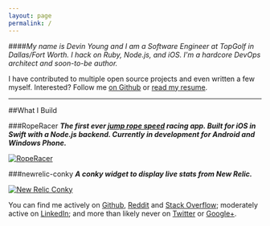 ```yaml
---
layout: page
permalink: /
---
```


####_My name is Devin Young and I am a Software Engineer at TopGolf in Dallas/Fort Worth. I hack on Ruby, Node.js, and iOS. I'm a hardcore DevOps architect and soon-to-be author._

I have contributed to multiple open source projects and even written a few myself. Interested? Follow me [on Github](https://github.com/imdevin567) or [read my resume](/resume).

----------

##What I Build

###RopeRacer
**_The first ever [jump rope speed](http://youtu.be/EczW5GF9aNo) racing app. Built for iOS in Swift with a Node.js backend. Currently in development for Android and Windows Phone._**

<a href="http://roperacer.com">![RopeRacer](https://dl.dropboxusercontent.com/u/281059208/roperacer-website.jpg)</a>

###newrelic-conky
**_A conky widget to display live stats from New Relic._**

<a href="https://github.com/imdevin567/newrelic-conky">![New Relic Conky](https://dl.dropboxusercontent.com/u/281059208/newrelic-conky.jpg)</a>

You can find me actively on [Github](https://github.com/imdevin567), [Reddit](http://reddit.com/u/imdevin567) and [Stack Overflow](http://stackoverflow.com/users/1858610/devin-young); moderately active on [LinkedIn](http://linkedin.com/in/devinyoung); and more than likely never on [Twitter](https://twitter.com/devinyoungweb) or [Google+](https://plus.google.com/u/0/+DevinYoungRocks).
